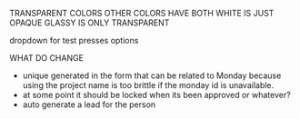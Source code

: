 TRANSPARENT COLORS
OTHER COLORS HAVE BOTH
WHITE IS JUST OPAQUE
GLASSY IS ONLY TRANSPARENT

dropdown for test presses options

WHAT DO CHANGE

- unique generated in the form that can be related to Monday because using the project name is too brittle if the monday id is unavailable.
- at some point it should be locked when its been approved or whatever?
- auto generate a lead for the person


